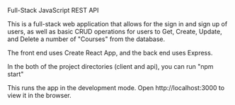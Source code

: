 Full-Stack JavaScript REST API

This is a full-stack web application that allows for the sign in and sign up of users, as well as basic CRUD operations for users to Get, Create, Update, and Delete a number of "Courses" from the database.  

The front end uses Create React App, and the back end uses Express.  

In the both of the project directories (client and api), you can run "npm start"

This runs the app in the development mode.
Open http://localhost:3000 to view it in the browser.


